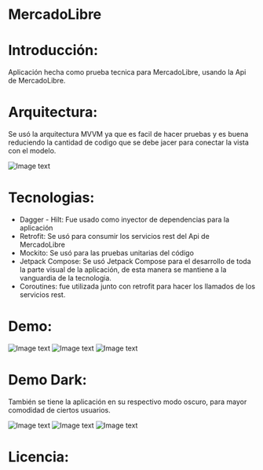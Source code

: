 # MercadoLibre

# Introducción:
Aplicación hecha como prueba tecnica para MercadoLibre, usando la Api de MercadoLibre.

# Arquitectura:

  Se usó la arquitectura MVVM ya que es facil de hacer pruebas y es buena reduciendo la cantidad de codigo que se debe jacer para conectar la vista con el modelo.
  
![Image text](https://s3.ap-south-1.amazonaws.com/mindorks-server-uploads/mvvm.png)

# Tecnologias:
 - Dagger - Hilt: Fue usado como inyector de dependencias para la aplicación
 - Retrofit: Se usó para consumir los servicios rest del Api de MercadoLibre
 - Mockito: Se usó para las pruebas unitarias del código
 - Jetpack Compose: Se usó Jetpack Compose para el desarrollo de toda la parte visual de la aplicación, de esta manera se mantiene a la vanguardia de la tecnologia.
 - Coroutines: fue utilizada junto con retrofit para hacer los llamados de los servicios rest.

# Demo:

![Image text](https://github.com/Saariasba/MercadoLibre/blob/main/assets/uno.png)
![Image text](https://github.com/Saariasba/MercadoLibre/blob/main/assets/dos.png)
![Image text](https://github.com/Saariasba/MercadoLibre/blob/main/assets/tres.png)

# Demo Dark: 
 También se tiene la aplicación en su respectivo modo oscuro, para mayor comodidad de ciertos usuarios.
 
![Image text](https://github.com/Saariasba/MercadoLibre/blob/main/assets/uno%20dark.png)
![Image text](https://github.com/Saariasba/MercadoLibre/blob/main/assets/dos%20dark.png)
![Image text](https://github.com/Saariasba/MercadoLibre/blob/main/assets/tres%20dark.png)
 
# Licencia:

